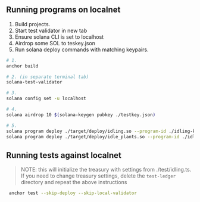## Running programs on localnet

1. Build projects.
2. Start test validator in new tab
3. Ensure solana CLI is set to localhost
4. Airdrop some SOL to teskey.json
5. Run solana deploy commands with matching keypairs.

```bash
# 1.
anchor build

# 2. (in separate terminal tab)
solana-test-validator

# 3.
solana config set -u localhost

# 4.
solana airdrop 10 $(solana-keygen pubkey ./testkey.json)

# 5.
solana program deploy ./target/deploy/idling.so --program-id ./idling-keypair.json
solana program deploy ./target/deploy/idle_plants.so --program-id ./idle_plants-keypair.json

```

## Running tests against localnet

> NOTE: this will initialize the treasury with settings from ./test/idling.ts. If you need to change treasury settings, delete the `test-ledger` directory and repeat the above instructions

```bash
 anchor test --skip-deploy --skip-local-validator
```
